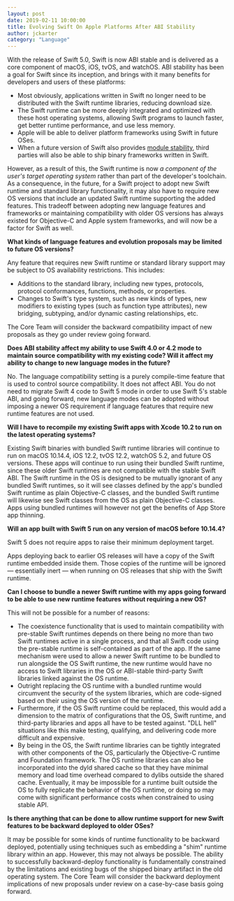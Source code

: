 ```yaml
---
layout: post
date: 2019-02-11 10:00:00
title: Evolving Swift On Apple Platforms After ABI Stability
author: jckarter
category: "Language"
---
```


With the release of Swift 5.0, Swift is now ABI stable and is delivered as a core component of macOS, iOS, tvOS, and watchOS. ABI stability has been a goal for Swift since its inception, and brings with it many benefits for developers and users of these platforms:

* Most obviously, applications written in Swift no longer need to be distributed with the Swift runtime libraries, reducing download size.
* The Swift runtime can be more deeply integrated and optimized with these host operating systems, allowing Swift programs to launch faster, get better runtime performance, and use less memory.
* Apple will be able to deliver platform frameworks using Swift in future OSes.
* When a future version of Swift also provides [module stability](/blog/abi-stability-and-more/#module-stability), third parties will also be able to ship binary frameworks written in Swift.

However, as a result of this, the Swift runtime is now *a component of the user's target operating system* rather than part of the developer's toolchain. As a consequence, in the future, for a Swift project to adopt new Swift runtime and standard library functionality, it may also have to require new OS versions that include an updated Swift runtime supporting the added features. This tradeoff between adopting new language features and frameworks or maintaining compatibility with older OS versions has always existed for Objective-C and Apple system frameworks, and will now be a factor for Swift as well.

**What kinds of language features and evolution proposals may be limited to future OS versions?**

Any feature that requires new Swift runtime or standard library support may be subject to OS availability restrictions. This includes:

* Additions to the standard library, including new types, protocols, protocol conformances, functions, methods, or properties.
* Changes to Swift's type system, such as new kinds of types, new modifiers to existing types (such as function type attributes), new bridging, subtyping, and/or dynamic casting relationships, etc.

The Core Team will consider the backward compatibility impact of new proposals as they go under review going forward.

**Does ABI stability affect my ability to use Swift 4.0 or 4.2 mode to maintain source compatibility with my existing code? Will it affect my ability to change to new language modes in the future?**

No. The language compatibility setting is a purely compile-time feature that is used to control source compatibility. It does not affect ABI. You do not need to migrate Swift 4 code to Swift 5 mode in order to use Swift 5's stable ABI, and going forward, new language modes can be adopted without imposing a newer OS requirement if language features that require new runtime features are not used.

**Will I have to recompile my existing Swift apps with Xcode 10.2 to run on the latest operating systems?**

Existing Swift binaries with bundled Swift runtime libraries will continue to run on macOS 10.14.4, iOS 12.2, tvOS 12.2, watchOS 5.2, and future OS versions. These apps will continue to run using their bundled Swift runtime, since these older Swift runtimes are not compatible with the stable Swift ABI. The Swift runtime in the OS is designed to be mutually ignorant of any bundled Swift runtimes, so it will see classes defined by the app's bundled Swift runtime as plain Objective-C classes, and the bundled Swift runtime will likewise see Swift classes from the OS as plain Objective-C classes. Apps using bundled runtimes will however not get the benefits of App Store app thinning.

**Will an app built with Swift 5 run on any version of macOS before 10.14.4?**

Swift 5 does not require apps to raise their minimum deployment target.

Apps deploying back to earlier OS releases will have a copy of the
Swift runtime embedded inside them.  Those copies of the runtime will be
ignored — essentially inert — when running on OS releases that ship with the
Swift runtime.

**Can I choose to bundle a newer Swift runtime with my apps going forward to be able to use new runtime features without requiring a new OS?**

This will not be possible for a number of reasons:

* The coexistence functionality that is used to maintain compatibility with pre-stable Swift runtimes depends on there being no more than two Swift runtimes active in a single process, and that all Swift code using the pre-stable runtime is self-contained as part of the app. If the same mechanism were used to allow a newer Swift runtime to be bundled to run alongside the OS Swift runtime, the new runtime would have no access to Swift libraries in the OS or ABI-stable third-party Swift libraries linked against the OS runtime.
* Outright replacing the OS runtime with a bundled runtime would circumvent the security of the system libraries, which are code-signed based on their using the OS version of the runtime.
* Furthermore, if the OS Swift runtime could be replaced, this would add a dimension to the matrix of configurations that the OS, Swift runtime, and third-party libraries and apps all have to be tested against. "DLL hell" situations like this make testing, qualifying, and delivering code more difficult and expensive.
* By being in the OS, the Swift runtime libraries can be tightly integrated with other components of the OS, particularly the Objective-C runtime and Foundation framework. The OS runtime libraries can also be incorporated into the dyld shared cache so that they have minimal memory and load time overhead compared to dylibs outside the shared cache. Eventually, it may be impossible for a runtime built outside the OS to fully replicate the behavior of the OS runtime, or doing so may come with significant performance costs when constrained to using stable API.

**Is there anything that can be done to allow runtime support for new Swift features to be backward deployed to older OSes?**

It may be possible for some kinds of runtime functionality to be backward deployed, potentially using techniques such as embedding a "shim" runtime library within an app.  However, this may not always be possible.  The ability to successfully backward-deploy functionality is fundamentally constrained by the limitations and existing bugs of the shipped binary artifact in the old operating system. The Core Team will consider the backward deployment implications of new proposals under review on a case-by-case basis going forward.
